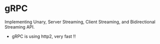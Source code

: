 # gRPC
Implementing Unary, Server Streaming, Client Streaming, and Bidirectional Streaming API.

- gRPC is using http2, very fast !!
